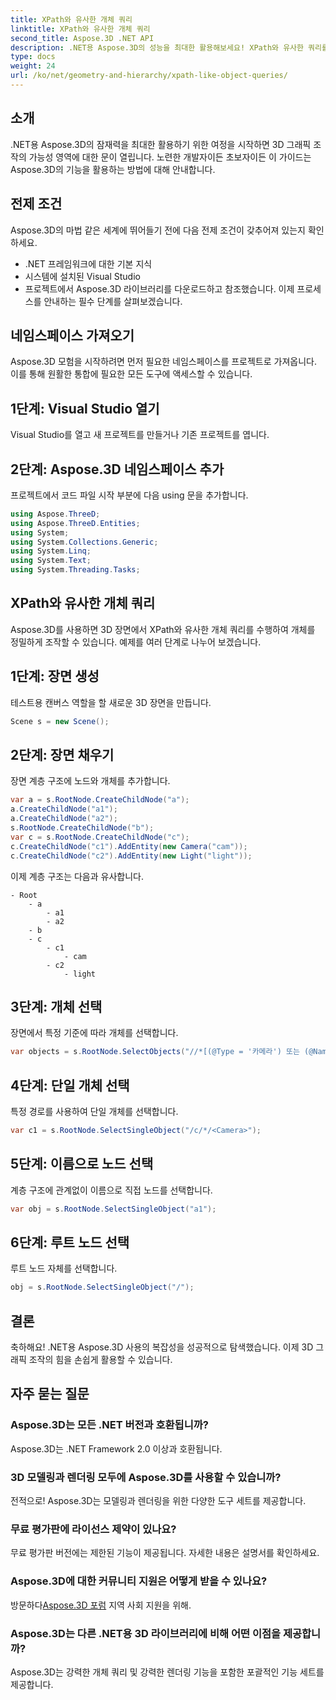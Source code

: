 ```yaml
---
title: XPath와 유사한 개체 쿼리
linktitle: XPath와 유사한 개체 쿼리
second_title: Aspose.3D .NET API
description: .NET용 Aspose.3D의 성능을 최대한 활용해보세요! XPath와 유사한 쿼리를 사용하여 3D 그래픽을 원활하게 조작합니다. 지금 다운로드하여 획기적인 경험을 해보세요.
type: docs
weight: 24
url: /ko/net/geometry-and-hierarchy/xpath-like-object-queries/
---
```

## 소개
.NET용 Aspose.3D의 잠재력을 최대한 활용하기 위한 여정을 시작하면 3D 그래픽 조작의 가능성 영역에 대한 문이 열립니다. 노련한 개발자이든 초보자이든 이 가이드는 Aspose.3D의 기능을 활용하는 방법에 대해 안내합니다.
## 전제 조건
Aspose.3D의 마법 같은 세계에 뛰어들기 전에 다음 전제 조건이 갖추어져 있는지 확인하세요.
- .NET 프레임워크에 대한 기본 지식
- 시스템에 설치된 Visual Studio
- 프로젝트에서 Aspose.3D 라이브러리를 다운로드하고 참조했습니다.
이제 프로세스를 안내하는 필수 단계를 살펴보겠습니다.
## 네임스페이스 가져오기
Aspose.3D 모험을 시작하려면 먼저 필요한 네임스페이스를 프로젝트로 가져옵니다. 이를 통해 원활한 통합에 필요한 모든 도구에 액세스할 수 있습니다.
## 1단계: Visual Studio 열기
Visual Studio를 열고 새 프로젝트를 만들거나 기존 프로젝트를 엽니다.
## 2단계: Aspose.3D 네임스페이스 추가
프로젝트에서 코드 파일 시작 부분에 다음 using 문을 추가합니다.
```csharp
using Aspose.ThreeD;
using Aspose.ThreeD.Entities;
using System;
using System.Collections.Generic;
using System.Linq;
using System.Text;
using System.Threading.Tasks;
```
## XPath와 유사한 개체 쿼리
Aspose.3D를 사용하면 3D 장면에서 XPath와 유사한 개체 쿼리를 수행하여 개체를 정밀하게 조작할 수 있습니다. 예제를 여러 단계로 나누어 보겠습니다.
## 1단계: 장면 생성
테스트용 캔버스 역할을 할 새로운 3D 장면을 만듭니다.
```csharp
Scene s = new Scene();
```
## 2단계: 장면 채우기
장면 계층 구조에 노드와 개체를 추가합니다.
```csharp
var a = s.RootNode.CreateChildNode("a");
a.CreateChildNode("a1");
a.CreateChildNode("a2");
s.RootNode.CreateChildNode("b");
var c = s.RootNode.CreateChildNode("c");
c.CreateChildNode("c1").AddEntity(new Camera("cam"));
c.CreateChildNode("c2").AddEntity(new Light("light"));
```
이제 계층 구조는 다음과 유사합니다.
```
- Root
    - a
        - a1
        - a2
    - b
    - c
        - c1
            - cam
        - c2
            - light
```
## 3단계: 개체 선택
장면에서 특정 기준에 따라 개체를 선택합니다.
```csharp
var objects = s.RootNode.SelectObjects("//*[(@Type = '카메라') 또는 (@Name = 'light')]");
```
## 4단계: 단일 개체 선택
특정 경로를 사용하여 단일 개체를 선택합니다.
```csharp
var c1 = s.RootNode.SelectSingleObject("/c/*/<Camera>");
```
## 5단계: 이름으로 노드 선택
계층 구조에 관계없이 이름으로 직접 노드를 선택합니다.
```csharp
var obj = s.RootNode.SelectSingleObject("a1");
```
## 6단계: 루트 노드 선택
루트 노드 자체를 선택합니다.
```csharp
obj = s.RootNode.SelectSingleObject("/");
```
## 결론
축하해요! .NET용 Aspose.3D 사용의 복잡성을 성공적으로 탐색했습니다. 이제 3D 그래픽 조작의 힘을 손쉽게 활용할 수 있습니다.
## 자주 묻는 질문
### Aspose.3D는 모든 .NET 버전과 호환됩니까?
Aspose.3D는 .NET Framework 2.0 이상과 호환됩니다.
### 3D 모델링과 렌더링 모두에 Aspose.3D를 사용할 수 있습니까?
전적으로! Aspose.3D는 모델링과 렌더링을 위한 다양한 도구 세트를 제공합니다.
### 무료 평가판에 라이선스 제약이 있나요?
무료 평가판 버전에는 제한된 기능이 제공됩니다. 자세한 내용은 설명서를 확인하세요.
### Aspose.3D에 대한 커뮤니티 지원은 어떻게 받을 수 있나요?
 방문하다[Aspose.3D 포럼](https://forum.aspose.com/c/3d/18) 지역 사회 지원을 위해.
### Aspose.3D는 다른 .NET용 3D 라이브러리에 비해 어떤 이점을 제공합니까?
Aspose.3D는 강력한 개체 쿼리 및 강력한 렌더링 기능을 포함한 포괄적인 기능 세트를 제공합니다.
